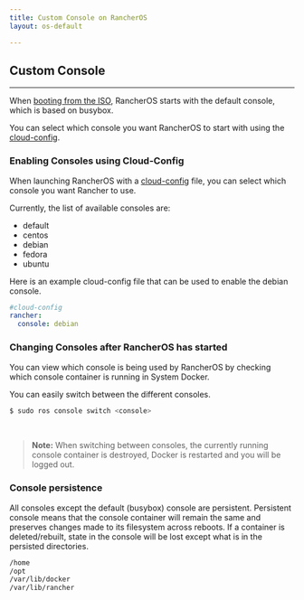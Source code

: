 ```yaml
---
title: Custom Console on RancherOS
layout: os-default

---
```


## Custom Console
---

When [booting from the ISO]({{site.baseurl}}/os/running-rancheros/workstation/boot-from-iso/), RancherOS starts with the default console, which is based on busybox.

You can select which console you want RancherOS to start with using the [cloud-config]({{site.baseurl}}/os/cloud-config/).

### Enabling Consoles using Cloud-Config 

When launching RancherOS with a [cloud-config]({[site.baseurl}}/os/cloud-config/) file, you can select which console you want Rancher to use. 

Currently, the list of available consoles are:

* default 
* centos
* debian
* fedora
* ubuntu

Here is an example cloud-config file that can be used to enable the debian console.

```yaml
#cloud-config
rancher:
  console: debian
```

### Changing Consoles after RancherOS has started

You can view which console is being used by RancherOS by checking which console container is running in System Docker. 

You can easily switch between the different consoles.

```bash
$ sudo ros console switch <console>
```

<br>

> **Note:** When switching between consoles, the currently running console container is destroyed, Docker is restarted and you will be logged out.

### Console persistence

All consoles except the default (busybox) console are persistent. Persistent console means that the console container will remain the same and preserves changes made to its filesystem across reboots. If a container is deleted/rebuilt, state in the console will be lost except what is in the persisted directories.

```bash
/home
/opt
/var/lib/docker
/var/lib/rancher
```
